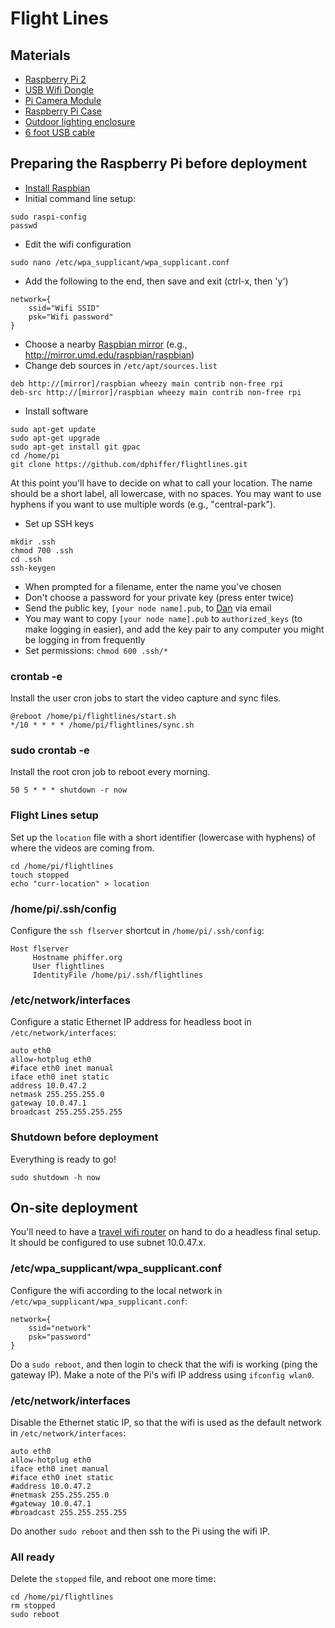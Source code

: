 # Flight Lines

## Materials

* [Raspberry Pi 2](https://www.raspberrypi.org/products/raspberry-pi-2-model-b/)
* [USB Wifi Dongle](https://www.raspberrypi.org/products/usb-wifi-dongle/)
* [Pi Camera Module](https://www.raspberrypi.org/products/camera-module/)
* [Raspberry Pi Case](https://www.raspberrypi.org/products/raspberry-pi-case/)
* [Outdoor lighting enclosure](http://www.newegg.com/Product/Product.aspx?Item=N82E16803001092)
* [6 foot USB cable](http://www.newegg.com/Product/Product.aspx?Item=N82E16812576072)

## Preparing the Raspberry Pi before deployment

* [Install Raspbian](https://www.raspberrypi.org/downloads/raspbian/)
* Initial command line setup:
```
sudo raspi-config
passwd
```
* Edit the wifi configuration
```
sudo nano /etc/wpa_supplicant/wpa_supplicant.conf 
```
* Add the following to the end, then save and exit (ctrl-x, then 'y')
```
network={
    ssid="Wifi SSID"
    psk="Wifi password"
}
```
* Choose a nearby [Raspbian mirror](http://www.raspbian.org/RaspbianMirrors) (e.g., http://mirror.umd.edu/raspbian/raspbian)
* Change deb sources in `/etc/apt/sources.list`
```
deb http://[mirror]/raspbian wheezy main contrib non-free rpi
deb-src http://[mirror]/raspbian wheezy main contrib non-free rpi
```
* Install software
```
sudo apt-get update
sudo apt-get upgrade
sudo apt-get install git gpac
cd /home/pi
git clone https://github.com/dphiffer/flightlines.git
```

At this point you'll have to decide on what to call your location. The name should be a short label, all lowercase, with no spaces. You may want to use hyphens if you want to use multiple words (e.g., "central-park").

* Set up SSH keys
```
mkdir .ssh
chmod 700 .ssh
cd .ssh
ssh-keygen
```
* When prompted for a filename, enter the name you've chosen
* Don't choose a password for your private key (press enter twice)
* Send the public key, `[your node name].pub`, to [Dan](http://phiffer.org/) via email
* You may want to copy `[your node name].pub` to `authorized_keys` (to make logging in easier), and add the key pair to any computer you might be logging in from frequently
* Set permissions: `chmod 600 .ssh/*`

### crontab -e

Install the user cron jobs to start the video capture and sync files.

```
@reboot /home/pi/flightlines/start.sh
*/10 * * * * /home/pi/flightlines/sync.sh
```

### sudo crontab -e

Install the root cron job to reboot every morning.

```
50 5 * * * shutdown -r now
```

### Flight Lines setup

Set up the `location` file with a short identifier (lowercase with hyphens) of where the videos are coming from.

```
cd /home/pi/flightlines
touch stopped
echo "curr-location" > location
```

### /home/pi/.ssh/config

Configure the `ssh flserver` shortcut in `/home/pi/.ssh/config`:

```
Host flserver
     Hostname phiffer.org
     User flightlines
     IdentityFile /home/pi/.ssh/flightlines
```

### /etc/network/interfaces

Configure a static Ethernet IP address for headless boot in `/etc/network/interfaces`:

```
auto eth0
allow-hotplug eth0
#iface eth0 inet manual
iface eth0 inet static
address 10.0.47.2
netmask 255.255.255.0
gateway 10.0.47.1
broadcast 255.255.255.255
```

### Shutdown before deployment

Everything is ready to go!

```
sudo shutdown -h now
```

## On-site deployment

You'll need to have a [travel wifi router](http://www.tp-link.com/sa/products/details/cat-14_TL-MR3020.html) on hand to do a headless final setup. It should be configured to use subnet 10.0.47.x.

### /etc/wpa_supplicant/wpa_supplicant.conf

Configure the wifi according to the local network in `/etc/wpa_supplicant/wpa_supplicant.conf`:

```
network={
	ssid="network"
	psk="password"
}
```

Do a `sudo reboot`, and then login to check that the wifi is working (ping the gateway IP). Make a note of the Pi's wifi IP address using `ifconfig wlan0`.

### /etc/network/interfaces

Disable the Ethernet static IP, so that the wifi is used as the default network in `/etc/network/interfaces`:

```
auto eth0
allow-hotplug eth0
iface eth0 inet manual
#iface eth0 inet static
#address 10.0.47.2
#netmask 255.255.255.0
#gateway 10.0.47.1
#broadcast 255.255.255.255
```

Do another `sudo reboot` and then ssh to the Pi using the wifi IP.

### All ready

Delete the `stopped` file, and reboot one more time:

```
cd /home/pi/flightlines
rm stopped
sudo reboot
```
